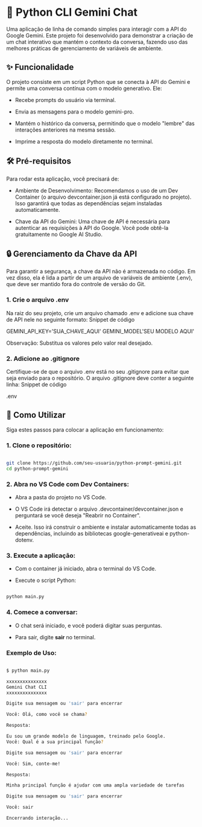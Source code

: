 # 🤖 Python CLI Gemini Chat

Uma aplicação de linha de comando simples para interagir com a API do Google Gemini. Este projeto foi desenvolvido para demonstrar a criação de um chat interativo que mantém o contexto da conversa, fazendo uso das melhores práticas de gerenciamento de variáveis de ambiente.

## ✨ Funcionalidade

O projeto consiste em um script Python que se conecta à API do Gemini e permite uma conversa contínua com o modelo generativo. Ele:

- Recebe prompts do usuário via terminal.

- Envia as mensagens para o modelo gemini-pro.

- Mantém o histórico da conversa, permitindo que o modelo "lembre" das interações anteriores na mesma sessão.

- Imprime a resposta do modelo diretamente no terminal.

## 🛠️ Pré-requisitos

Para rodar esta aplicação, você precisará de:

- Ambiente de Desenvolvimento: Recomendamos o uso de um Dev Container (o arquivo devcontainer.json já está configurado no projeto). Isso garantirá que todas as dependências sejam instaladas automaticamente.

- Chave da API do Gemini: Uma chave de API é necessária para autenticar as requisições à API do Google. Você pode obtê-la gratuitamente no Google AI Studio.

## 🔒 Gerenciamento da Chave da API

Para garantir a segurança, a chave da API não é armazenada no código. Em vez disso, ela é lida a partir de um arquivo de variáveis de ambiente (.env), que deve ser mantido fora do controle de versão do Git.

### 1. Crie o arquivo .env

Na raiz do seu projeto, crie um arquivo chamado .env e adicione sua chave de API nele no seguinte formato:
Snippet de código

GEMINI_API_KEY='SUA_CHAVE_AQUI'
GEMINI_MODEL'SEU MODELO AQUI'

Observação: Substitua os valores pelo valor real desejado.

### 2. Adicione ao .gitignore

Certifique-se de que o arquivo .env está no seu .gitignore para evitar que seja enviado para o repositório. O arquivo .gitignore deve conter a seguinte linha:
Snippet de código

.env

## 🚀 Como Utilizar

Siga estes passos para colocar a aplicação em funcionamento:

### 1. Clone o repositório:

```Bash

git clone https://github.com/seu-usuario/python-prompt-gemini.git
cd python-prompt-gemini
```

### 2. Abra no VS Code com Dev Containers:

- Abra a pasta do projeto no VS Code.

- O VS Code irá detectar o arquivo .devcontainer/devcontainer.json e perguntará se você deseja "Reabrir no Container".

- Aceite. Isso irá construir o ambiente e instalar automaticamente todas as dependências, incluindo as bibliotecas google-generativeai e python-dotenv.

### 3. Execute a aplicação:

- Com o container já iniciado, abra o terminal do VS Code.

- Execute o script Python:

```Bash

python main.py

```

### 4. Comece a conversar:

- O chat será iniciado, e você poderá digitar suas perguntas.

- Para sair, digite <strong>sair</strong> no terminal.

### Exemplo de Uso:

```Bash

$ python main.py

xxxxxxxxxxxxxxx
Gemini Chat CLI
xxxxxxxxxxxxxxx

Digite sua mensagem ou 'sair' para encerrar

Você: Olá, como você se chama?

Resposta:

Eu sou um grande modelo de linguagem, treinado pelo Google.
Você: Qual é a sua principal função?

Digite sua mensagem ou 'sair' para encerrar

Você: Sim, conte-me!

Resposta:

Minha principal função é ajudar com uma ampla variedade de tarefas

Digite sua mensagem ou 'sair' para encerrar

Você: sair

Encerrando interação...

```
